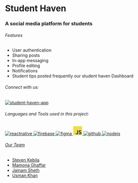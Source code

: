 <h1 align="left">Student Haven</h1>
<h3 align="left">A social media platform for students</h3>
<h6> Features</h6>


- User authentication
- Sharing posts
- In-app messaging
- Profile editing
- Notifications
- Student tips posted frequently our student haven Dashboard

<h6 align="left">Connect with us:</h6>
<p align="left">

<a href="https://instagram.com/studenthavenapp" target="blank"><img align="center" src="https://raw.githubusercontent.com/rahuldkjain/github-profile-readme-generator/master/src/images/icons/Social/instagram.svg" alt="student-haven-app" height="30" width="40" /></a>
</p>


<h6 align="left">Languages and Tools used in this project:</h6>
<p align="left">


<a href="https://reactnative.dev/" target="blank" rel="noreferrer"> <img src="https://reactnative.dev/img/header_logo.svg" alt="reactnative" width="30" height="30"/>
<a href="https://firebase.google.com/" target="blank" rel="noreferrer"> <img src="https://www.vectorlogo.zone/logos/firebase/firebase-icon.svg" alt="firebase" width="30" height="30"/>
<a href="https://www.figma.com/" target="blank" rel="noreferrer"> <img src="https://www.vectorlogo.zone/logos/figma/figma-icon.svg" alt="figma" width="30" height="30"/>
<a href="https://developer.mozilla.org/en-US/docs/Web/JavaScript" target="blank" rel="noreferrer"> <img src="https://raw.githubusercontent.com/devicons/devicon/master/icons/javascript/javascript-original.svg" alt="javascript" width="30" height="30"/>
<a href="https://github.com/" target="blank" rel="noreferrer"> <img src="https://cdn.iconfinder.com/stored_data/614441/128/png?token=1663700734-kTWFy0bk7R4BhXJ3RXOLHvba87K60AYXvllFFjlf7bA%3D" alt="github" width="30" height="30"/>
<a href="https://nodejs.org" target="blank" rel="noreferrer"> <img src="https://cdn4.iconfinder.com/data/icons/logos-and-brands/512/233_Node_Js_logo-256.png" alt="nodejs" width="30" height="30"/>


<h6 align="left">Our Team</h6>
<p align="left">


- <a href="https://github.com/skebila" target="_blank" rel="noreferrer">Steven Kebila </a>
- <a href="https://github.com/MonaG17" target="_blank" rel="noreferrer">Mamona Ghaffar</a>
- <a href="https://github.com/shethja" target="_blank" rel="noreferrer">Jainam Sheth</a>
- <a href="https://github.com/usmanAfzalKhan" target="_blank" rel="noreferrer">Usman Khan </a>
